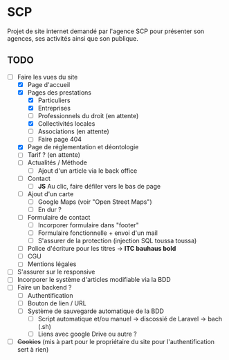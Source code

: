 # SCP

Projet de site internet demandé par l'agence SCP pour présenter son agences, ses activités ainsi que son publique.

## TODO

- [ ] Faire les vues du site
  - [x] Page d'accueil
  - [x] Pages des prestations
    - [x] Particuliers
    - [x] Entreprises
    - [ ] Professionnels du droit (en attente)
    - [x] Collectivités locales
    - [ ] Associations (en attente)
    - [ ] Faire page 404
  - [x] Page de réglementation et déontologie
  - [ ] Tarif ? (en attente)
  - [ ] Actualités / Méthode
    - [ ] Ajout d'un article via le back office
  - [ ] Contact
    - [ ] **JS** Au clic, faire défiler vers le bas de page
  - [ ] Ajout d'un carte
    - [ ]  Google Maps (voir "Open Street Maps")
    - [ ]  En dur ?
  - [ ] Formulaire de contact
    - [ ] Incorporer formulaire dans "footer"
    - [ ] Formulaire fonctionnelle + envoi d'un mail
    - [ ] S'assurer de la protection (injection SQL toussa toussa)
  - [ ] Police d'écriture pour les titres -> **ITC bauhaus bold**
  - [ ] CGU
  - [ ] Mentions légales
- [ ] S'assurer sur le responsive
- [ ] Incorporer le système d'articles modifiable via la BDD
- [ ] Faire un backend ?
  - [ ] Authentification
  - [ ] Bouton de lien / URL
  - [ ] Système de sauvegarde automatique de la BDD
    - [ ] Script automatique et/ou manuel -> discossié de Laravel  -> bach (.sh)
    - [ ] Liens avec google Drive ou autre ?
- [ ] ~~Cookies~~ (mis à part pour le propriétaire du site pour l'authentification sert à rien)
